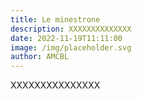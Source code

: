 ```yaml
---
title: Le minestrone
description: XXXXXXXXXXXXXX
date: 2022-11-19T11:11:00
image: /img/placeholder.svg
author: AMCBL
---
```

XXXXXXXXXXXXXXX
